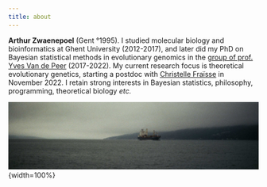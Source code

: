 ```yaml
---
title: about
---
```


**Arthur Zwaenepoel** (Gent °1995).
I studied molecular biology and bioinformatics at Ghent University (2012-2017),
and later did my PhD on Bayesian statistical methods in evolutionary genomics
in the [group of prof.  Yves Van de Peer](https://www.vandepeerlab.org/)
(2017-2022).
My current research focus is theoretical evolutionary genetics, starting a
postdoc with [Christelle Fraïsse](https://sites.google.com/view/cfraisserios)
in November 2022.
I retain strong interests in Bayesian statistics, philosophy, programming,
theoretical biology *etc.*

![](img/drobak1b.jpg){width=100%}

